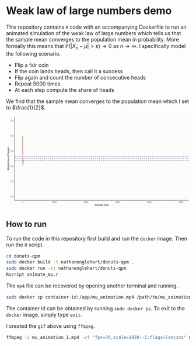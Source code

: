 # Weak law of large numbers demo 

This repository contains `R` code with an accompanying Dockerfile to run an animated simulation of the weak law of large numbers which tells us that the sample mean converges to the population mean in probability. More formally this means that $\mathbb{P}(\lvert \bar{X}_n - \mu \rvert > \varepsilon) \to 0$ as $n \to \infty$. I specifically model the following scenario. 

- Flip a fair coin
- If the coin lands heads, then call it a success
- Flip again and count the number of consecutive heads
- Repeat 5000 times
- At each step compute the share of heads

We find that the sample mean converges to the population mean which I set to $\frac{1}{2}$.

<p align="center">
<!-- ![LLN animation here](mu_animation_1.gif) -->
    <img src="mu_animation_4.gif" alt="LLN Demo" width="">
</p>

## How to run

To run the code in this repository first build and run the `docker` image. Then run the `R` script.

```bash
cd donuts-qpm
sudo docker build -t nathanenglehart/donuts-qpm .
sudo docker run -it nathanenglehart/donuts-qpm
Rscript animate_mu.r
```

The `mp4` file can be recovered by opening another terminal and running.

```bash
sudo docker cp container-id:/app/mu_animation.mp4 /path/to/mu_animation_1.mp4
```

The container id can be obtained by running `sudo docker ps`. To exit to the `docker` image, simply type `exit`.

I created the `gif` above using `ffmpeg`. 

```bash
ffmpeg -i mu_animation_1.mp4 -vf "fps=30,scale=1920:-1:flags=lanczos" mu_animation_3.gif
```


